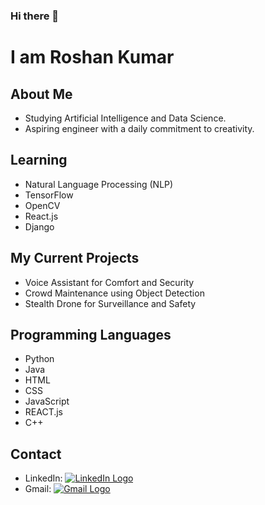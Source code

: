 ### Hi there 👋

# I am Roshan Kumar

## About Me

- Studying Artificial Intelligence and Data Science.
- Aspiring engineer with a daily commitment to creativity.

## Learning

- Natural Language Processing (NLP)
- TensorFlow
- OpenCV
- React.js
- Django

## My Current Projects

- Voice Assistant for Comfort and Security
- Crowd Maintenance using Object Detection
- Stealth Drone for Surveillance and Safety

## Programming Languages

- Python
- Java
- HTML
- CSS
- JavaScript
- REACT.js
- C++

## Contact

- LinkedIn: [![LinkedIn Logo]([link_to_your_linkedin_logo_image](https://www.google.com/imgres?imgurl=https%3A%2F%2Fwww.iconsdb.com%2Ficons%2Fdownload%2Fwhite%2Flinkedin-512.png&tbnid=s4Mu37w0rzGPWM&vet=12ahUKEwjh1JX-r5iCAxVZ6DgGHe8RCLQQMyg-egUIARCAAg..i&imgrefurl=https%3A%2F%2Fwww.iconsdb.com%2Fwhite-icons%2Flinkedin-icon.html&docid=jLHCdeyHhC4nbM&w=512&h=512&q=linkedin%20logo&ved=2ahUKEwjh1JX-r5iCAxVZ6DgGHe8RCLQQMyg-egUIARCAAg)https://www.google.com/imgres?imgurl=https%3A%2F%2Fwww.iconsdb.com%2Ficons%2Fdownload%2Fwhite%2Flinkedin-512.png&tbnid=s4Mu37w0rzGPWM&vet=12ahUKEwjh1JX-r5iCAxVZ6DgGHe8RCLQQMyg-egUIARCAAg..i&imgrefurl=https%3A%2F%2Fwww.iconsdb.com%2Fwhite-icons%2Flinkedin-icon.html&docid=jLHCdeyHhC4nbM&w=512&h=512&q=linkedin%20logo&ved=2ahUKEwjh1JX-r5iCAxVZ6DgGHe8RCLQQMyg-egUIARCAAg)](link_to_your_linkedin_profile)
- Gmail: [![Gmail Logo](link_to_your_gmail_logo_image)](mailto:your.email@gmail.com)

<!--
**Roshankumarb31/Roshankumarb31** is a ✨ _special_ ✨ repository because its `README.md` (this file) appears on your GitHub profile.

Here are some ideas to get you started:

- 🔭 I’m currently working on ...
- 🌱 I’m currently learning ...
- 👯 I’m looking to collaborate on ...
- 🤔 I’m looking for help with ...
- 💬 Ask me about ...
- 📫 How to reach me: ...
- 😄 Pronouns: ...
- ⚡ Fun fact: ...
-->
